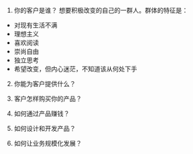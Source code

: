 1. 你的客户是谁？
想要积极改变的自己的一群人。群体的特征是：
- 对现有生活不满
- 理想主义
- 喜欢阅读
- 崇尚自由
- 独立思考
- 希望改变，但内心迷茫，不知道该从何处下手

2. 你能为客户提供什么？

3. 客户怎样购买你的产品？

4. 如何通过产品赚钱？

5. 如何设计和开发产品？

6. 如何让业务规模化发展？
